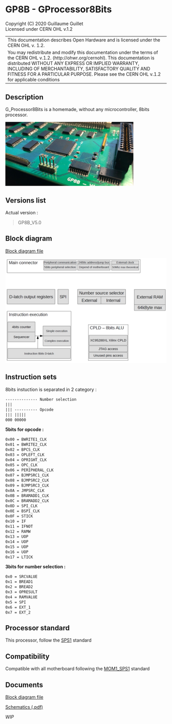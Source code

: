 # GP8B - GProcessor8Bits

Copyright (C) 2020 Guillaume Guillet\
Licensed under CERN OHL v.1.2

<table border="0px">
<tr>
<td>
This documentation describes Open Hardware and is licensed under the CERN OHL v. 1.2.
</td>
</tr>
<tr>
<td>
You may redistribute and modify this documentation under the terms of the
CERN OHL v.1.2. (http://ohwr.org/cernohl). This documentation is distributed
WITHOUT ANY EXPRESS OR IMPLIED WARRANTY, INCLUDING OF
MERCHANTABILITY, SATISFACTORY QUALITY AND FITNESS FOR A
PARTICULAR PURPOSE. Please see the CERN OHL v.1.2 for applicable
conditions
</td>
</tr>
</table>

## Description
G_Processor8Bits is a homemade, without any microcontroller, 8bits processor.

<img src="images/GP8B.JPG" alt="GP8B_image" width="400"/>

## Versions list

Actual version :
> GP8B_V5.0

## Block diagram

[Block diagram file](document/Block%20diagram.pdf)

<img src="images/diagram.png" alt="Image of diagram" width="600"/>

## Instruction sets
8bits instuction is separated in 2 category :
```
-------------- Number selection
|||  
||| ---------- Opcode
||| |||||
000 00000
```
**5bits for opcode :**
```
0x00 = BWRITE1_CLK
0x01 = BWRITE2_CLK
0x02 = BPCS_CLK
0x03 = OPLEFT_CLK
0x04 = OPRIGHT_CLK
0x05 = OPC_CLK
0x06 = PERIPHERAL_CLK
0x07 = BJMPSRC1_CLK
0x08 = BJMPSRC2_CLK
0x09 = BJMPSRC3_CLK
0x0A = JMPSRC_CLK
0x0B = BRAMADD1_CLK
0x0C = BRAMADD2_CLK
0x0D = SPI_CLK
0x0E = BSPI_CLK
0x0F = STICK
0x10 = IF
0x11 = IFNOT
0x12 = RAMW
0x13 = UOP
0x14 = UOP
0x15 = UOP
0x16 = UOP
0x17 = LTICK
```
**3bits for number selection :**
```
0x0 = SRCVALUE
0x1 = BREAD1
0x2 = BREAD2
0x3 = OPRESULT
0x4 = RAMVALUE
0x5 = SPI
0x6 = EXT_1
0x7 = EXT_2
```

## Processor standard
This processor, follow the [SPS1](https://github.com/JonathSpirit/GComputer_standard) standard

## Compatibility
Compatible with all motherboard following the [MOM1_SPS1](https://github.com/JonathSpirit/GComputer_standard) standard

## Documents
[Block diagram file](document/Block%20diagram.pdf)

[Schematics (.pdf)](document/GP8B_schematics.pdf)

*WIP*
